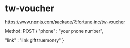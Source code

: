 # tw-voucher
https://www.npmjs.com/package/@fortune-inc/tw-voucher

Method: POST
{
  "phone" : "your phone number",
  
  "link" : "link gift truemoney"
}
